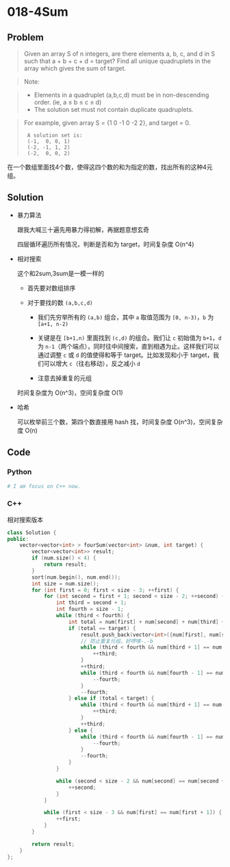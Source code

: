# 018-4Sum

## Problem
> Given an array S of n integers, are there elements a, b, c, and d in S such that a + b + c + d = target? Find all unique quadruplets in the array which gives the sum of target.

> Note:

> - Elements in a quadruplet (a,b,c,d) must be in non-descending order. (ie, a ≤ b ≤ c ≤ d)
> - The solution set must not contain duplicate quadruplets.

>    For example, given array S = {1 0 -1 0 -2 2}, and target = 0.
>   ```
>    A solution set is:
>    (-1,  0, 0, 1)
>    (-2, -1, 1, 2)
>    (-2,  0, 0, 2)
>   ```

在一个数组里面找4个数，使得这四个数的和为指定的数，找出所有的这种4元组。

## Solution

- 暴力算法

    跟我大喊三十遍先用暴力得初解，再据题意想玄奇

    四层循环遍历所有情况，判断是否和为 target，时间复杂度 O(n^4)

- 相对搜索

    这个和2sum,3sum是一模一样的

    - 首先要对数组排序

    - 对于要找的数 `(a,b,c,d)`
        - 我们先穷举所有的 `(a,b)` 组合，其中 `a` 取值范围为 `[0, n-3)`，`b` 为 `[a+1, n-2)`

        - 关键是在 `[b+1,n)` 里面找到 `(c,d)` 的组合。我们让 `c` 初始值为 `b+1`，`d` 为 `n-1`（两个端点），同时往中间搜索，直到相遇为止。这样我们可以通过调整 `c` 或 `d` 的值使得和等于 target。比如发现和小于 target，我们可以增大 `c`（往右移动），反之减小 `d`

        - 注意去掉重复的元组

    时间复杂度为 O(n^3)，空间复杂度 O(1)

- 哈希

    可以枚举前三个数，第四个数直接用 hash 找，时间复杂度 O(n^3)，空间复杂度 O(n)


## Code

### Python

```python
# I am focus on C++ now.
```

### C++

相对搜索版本

```cpp
class Solution {
public:
    vector<vector<int> > fourSum(vector<int> &num, int target) {
        vector<vector<int>> result;
        if (num.size() < 4) {
            return result;
        }
        sort(num.begin(), num.end());
        int size = num.size();
        for (int first = 0; first < size - 3; ++first) {
            for (int second = first + 1; second < size - 2; ++second) {
                int third = second + 1;
                int fourth = size - 1;
                while (third < fourth) {
                    int total = num[first] + num[second] + num[third] + num[fourth];
                    if (total == target) {
                        result.push_back(vector<int>({num[first], num[second], num[third], num[fourth]}));
                        // 防止重复元组，好啰嗦-.-b
                        while (third < fourth && num[third + 1] == num[third]) {
                            ++third;
                        }
                        ++third;
                        while (third < fourth && num[fourth - 1] == num[fourth]) {
                            --fourth;
                        }
                        --fourth;
                    } else if (total < target) {
                        while (third < fourth && num[third + 1] == num[third]) {
                            ++third;
                        }
                        ++third;
                    } else {
                        while (third < fourth && num[fourth - 1] == num[fourth]) {
                            --fourth;
                        }
                        --fourth;
                    }
                }

                while (second < size - 2 && num[second] == num[second + 1]) {
                    ++second;
                }
            }

            while (first < size - 3 && num[first] == num[first + 1]) {
                ++first;
            }
        }

        return result;
    }
};
```
